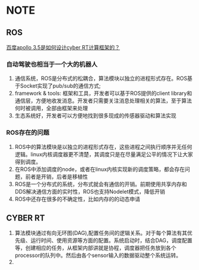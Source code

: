 # NOTE
 
## ROS
[百度apollo 3.5是如何设计cyber RT计算框架的？](https://t.cj.sina.com.cn/articles/view/6080368657/16a6b101101900fpdw?sudaref=www.google.com&display=0&retcode=0)
### 自动驾驶也相当于一个大的机器人
1. 通信系统，ROS是分布式的松耦合，算法模块以独立的进程形式存在。ROS基于Socket实现了pub/sub的通信方式;
2. framework & tools: 框架和工具，开发者可以基于ROS提供的client library和通信层，方便地收发消息。开发者只需要关注消息处理相关的算法，至于算法何时被调用，全部由框架来处理
3. 生态系统好，开发者可以方便地找到很多现成的传感器驱动和算法实现
### ROS存在的问题
1. ROS中的算法模块是以独立的进程形式存在，这些进程之间执行顺序并无任何逻辑。linux内核调度器更不清楚，其调度只是在尽量满足公平的情况下让大家得到调度。
2. 在ROS中添加调度的node，或者在linux内核实现新的调度策略，都会存在问题，前者是开销，后者是移植性
3. ROS是一个分布式的系统，分布式就会有通信的开销。前期使用共享内存和DDS解决通信方面的实时性，ROS也支持Nodelet模式，降低开销
4. ROS中还存在很多的不确定性，比如内存的的动态申请

## CYBER RT
1. 算法模块通过有向无环图(DAG),配置任务间的逻辑关系。对于每个算法有其优先级、运行时间、使用资源等方面的配置。系统启动时，结合DAG，调度配置等，创建相应的任务，从框架内部讲就是协程，调度器把任务放到各个processor的队列中。然后由各个sensor输入的数据驱动整个系统运转。
2. 


